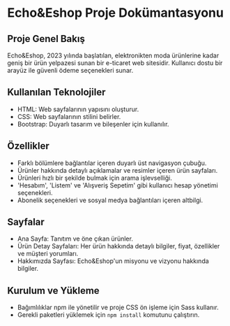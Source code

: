# Echo&Eshop Proje Dokümantasyonu

## Proje Genel Bakış

Echo&Eshop, 2023 yılında başlatılan, elektronikten moda ürünlerine kadar geniş bir ürün yelpazesi sunan bir e-ticaret web sitesidir. Kullanıcı dostu bir arayüz ile güvenli ödeme seçenekleri sunar.

## Kullanılan Teknolojiler

- HTML: Web sayfalarının yapısını oluşturur.
- CSS: Web sayfalarının stilini belirler.
- Bootstrap: Duyarlı tasarım ve bileşenler için kullanılır.

## Özellikler

- Farklı bölümlere bağlantılar içeren duyarlı üst navigasyon çubuğu.
- Ürünler hakkında detaylı açıklamalar ve resimler içeren ürün sayfaları.
- Ürünleri hızlı bir şekilde bulmak için arama işlevselliği.
- 'Hesabım', 'Listem' ve 'Alışveriş Sepetim' gibi kullanıcı hesap yönetimi seçenekleri.
- Abonelik seçenekleri ve sosyal medya bağlantıları içeren altbilgi.

## Sayfalar

- Ana Sayfa: Tanıtım ve öne çıkan ürünler.
- Ürün Detay Sayfaları: Her ürün hakkında detaylı bilgiler, fiyat, özellikler ve müşteri yorumları.
- Hakkımızda Sayfası: Echo&Eshop'un misyonu ve vizyonu hakkında bilgiler.

## Kurulum ve Yükleme

- Bağımlılıklar npm ile yönetilir ve proje CSS ön işleme için Sass kullanır.
- Gerekli paketleri yüklemek için `npm install` komutunu çalıştırın.
